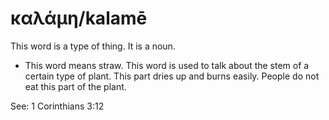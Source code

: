 # καλάμη/kalamē

This word is a type of thing. It is a noun.

* This word means straw. This word is used to talk about the stem of a certain type of plant. This part dries up and burns easily. People do not eat this part of the plant.

See: 1 Corinthians 3:12

